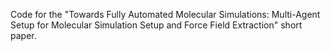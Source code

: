 Code for the "Towards Fully Automated Molecular Simulations: Multi-Agent Setup for Molecular Simulation Setup and Force Field Extraction" short paper.